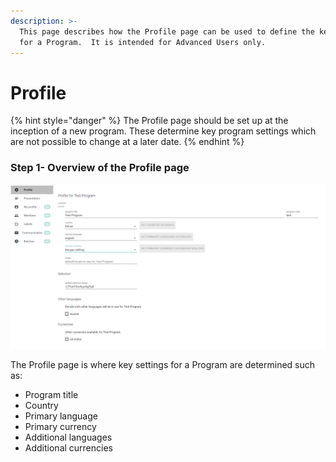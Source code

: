```yaml
---
description: >-
  This page describes how the Profile page can be used to define the key setting
  for a Program.  It is intended for Advanced Users only.
---
```


# Profile

{% hint style="danger" %}
The Profile page should be set up at the inception of a new program.  These determine key program settings which are not possible to change at a later date.
{% endhint %}

### Step 1- Overview of the Profile page

![](../../../.gitbook/assets/image%20%2811%29.png)

The Profile page is where key settings for a Program are determined such as:

* Program title
* Country
* Primary language
* Primary currency
* Additional languages
* Additional currencies




